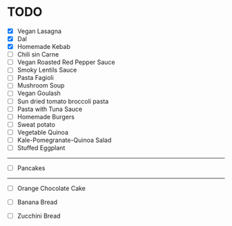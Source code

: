 # TODO

* [x] Vegan Lasagna
* [x] Dal
* [x] Homemade Kebab
* [ ] Chili sin Carne
* [ ] Vegan Roasted Red Pepper Sauce
* [ ] Smoky Lentils Sauce
* [ ] Pasta Fagioli
* [ ] Mushroom Soup
* [ ] Vegan Goulash
* [ ] Sun dried tomato broccoli pasta
* [ ] Pasta with Tuna Sauce
* [ ] Homemade Burgers
* [ ] Sweat potato
* [ ] Vegetable Quinoa
* [ ] Kale-Pomegranate-Quinoa Salad
* [ ] Stuffed Eggplant

---

* [ ] Pancakes

---
   
* [ ] Orange Chocolate Cake
* [ ] Banana Bread
* [ ] Zucchini Bread


